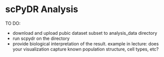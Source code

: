 # scPyDR Analysis

TO DO:
* download and upload pubic dataset subset to analysis_data directory
* run scpydr on the directory
* provide biological interpretation of the result. example in lecture: does your visualization capture known population structure, cell types, etc?